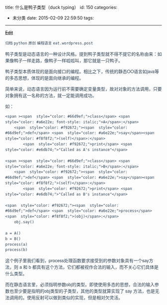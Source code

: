 title: 什么是鸭子类型（duck typing）
id: 150
categories:
  - 未分类
date: 2015-02-09 22:59:50
tags:
---

<del style="position:relative;display:block">[Edit](http://maxiang.info/#/?provider=evernote_int&amp;guid=3df39a6e-21d9-42fa-88b9-8ef10f73771c)</del><div  style="line-height: 1.5; color: #2c3f51; font-family: Helvetica Neue, Arial, Hiragino Sans GB, STHeiti, Microsoft YaHei, WenQuanYi Micro Hei, SimSun, Song, sans-serif;">
                        <div ></div>
                    <div >

`归档` `python` `原创` `编程语言` `eat.wordpress.post` 
</div><div >

鸭子类型是动态语言的一种设计风格。提到鸭子类型就不得不提它的名称由来：如果像鸭子一样走路，像鸭子一样呱呱叫，那它就是一只鸭子。

鸭子类型本质体现的是面向接口的编程。相比之下，传统的静态OO语言如java等的多态思想，体现的是面向继承的编程。

简单来说，动态语言因为运行前不需要确定变量类型，故对对象的方法调用，只要对象拥有这一名称的方法，就一定能调用成功。

如：

</div><div >

    <span ><span  style="color: #66d9ef;">class</span> <span  style="color: #a6e22e; font-style: italic;">A</span>:</span>
        <span  style="color: #f92672;"><span  style="color: #66d9ef;">def</span> <span  style="color: #a6e22e;">say</span><span  style="color: #f8f8f2;">(self)</span>:</span>
            <span  style="color: #f92672;">print</span> <span  style="color: #e6db74;">"Called as A's instance"</span>

    <span ><span  style="color: #66d9ef;">class</span> <span  style="color: #a6e22e; font-style: italic;">B</span>:</span>
        <span  style="color: #f92672;"><span  style="color: #66d9ef;">def</span> <span  style="color: #a6e22e;">say</span><span  style="color: #f8f8f2;">(self)</span>:</span>
            <span  style="color: #f92672;">print</span> <span  style="color: #e6db74;">"Called as B's instance"</span>

    <span  style="color: #f92672;"><span  style="color: #66d9ef;">def</span> <span  style="color: #a6e22e;">process</span><span  style="color: #f8f8f2;">(obj)</span>:</span>
        obj.say()

    a = A()
    b = B()
    process(a)
    process(b)

这个例子里我们看到，process处理函数要求接受到的参数对象具有一个say方法，则 a 和 b 都具有这个方法，它们都被视作合法的输入，而不关心它们具体是什么类型。

而在静态语言里，必须指明参数obj的类型。即使使用多态的思想，合法的输入参数也至少要是指明的obj类型的子类型，其他的类型就算实现了 say 方法，也是无法调用的。使用反射可以做到类似的实现，但是相对欠灵活。
</div><div ></div></div><center style='display:none'>@%28%u5F52%u6863%29%5Bpython%7C%u539F%u521B%7C%u7F16%u7A0B%u8BED%u8A00%7Ceat.wordpress.post%5D%0A%23%23%20%u4EC0%u4E48%u662F%u9E2D%u5B50%u7C7B%u578B%uFF08duck%20typing%uFF09%0A%u9E2D%u5B50%u7C7B%u578B%u662F%u52A8%u6001%u8BED%u8A00%u7684%u4E00%u79CD%u8BBE%u8BA1%u98CE%u683C%u3002%u63D0%u5230%u9E2D%u5B50%u7C7B%u578B%u5C31%u4E0D%u5F97%u4E0D%u63D0%u5B83%u7684%u540D%u79F0%u7531%u6765%uFF1A%u5982%u679C%u50CF%u9E2D%u5B50%u4E00%u6837%u8D70%u8DEF%uFF0C%u50CF%u9E2D%u5B50%u4E00%u6837%u5471%u5471%u53EB%uFF0C%u90A3%u5B83%u5C31%u662F%u4E00%u53EA%u9E2D%u5B50%u3002%0A%0A%u9E2D%u5B50%u7C7B%u578B%u672C%u8D28%u4F53%u73B0%u7684%u662F%u9762%u5411%u63A5%u53E3%u7684%u7F16%u7A0B%u3002%u76F8%u6BD4%u4E4B%u4E0B%uFF0C%u4F20%u7EDF%u7684%u9759%u6001OO%u8BED%u8A00%u5982java%u7B49%u7684%u591A%u6001%u601D%u60F3%uFF0C%u4F53%u73B0%u7684%u662F%u9762%u5411%u7EE7%u627F%u7684%u7F16%u7A0B%u3002%0A%0A%u7B80%u5355%u6765%u8BF4%uFF0C%u52A8%u6001%u8BED%u8A00%u56E0%u4E3A%u8FD0%u884C%u524D%u4E0D%u9700%u8981%u786E%u5B9A%u53D8%u91CF%u7C7B%u578B%uFF0C%u6545%u5BF9%u5BF9%u8C61%u7684%u65B9%u6CD5%u8C03%u7528%uFF0C%u53EA%u8981%u5BF9%u8C61%u62E5%u6709%u8FD9%u4E00%u540D%u79F0%u7684%u65B9%u6CD5%uFF0C%u5C31%u4E00%u5B9A%u80FD%u8C03%u7528%u6210%u529F%u3002%0A%0A%u5982%uFF1A%0A%60%60%60python%0Aclass%20A%3A%0A%09def%20say%28self%29%3A%0A%09%09print%20%22Called%20as%20A%27s%20instance%22%0A%0Aclass%20B%3A%0A%09def%20say%28self%29%3A%0A%09%09print%20%22Called%20as%20B%27s%20instance%22%0A%0Adef%20process%28obj%29%3A%0A%09obj.say%28%29%0A%0Aa%20%3D%20A%28%29%0Ab%20%3D%20B%28%29%0Aprocess%28a%29%0Aprocess%28b%29%0A%0A%60%60%60%0A%u8FD9%u4E2A%u4F8B%u5B50%u91CC%u6211%u4EEC%u770B%u5230%uFF0Cprocess%u5904%u7406%u51FD%u6570%u8981%u6C42%u63A5%u53D7%u5230%u7684%u53C2%u6570%u5BF9%u8C61%u5177%u6709%u4E00%u4E2Asay%u65B9%u6CD5%uFF0C%u5219%20a%20%u548C%20b%20%u90FD%u5177%u6709%u8FD9%u4E2A%u65B9%u6CD5%uFF0C%u5B83%u4EEC%u90FD%u88AB%u89C6%u4F5C%u5408%u6CD5%u7684%u8F93%u5165%uFF0C%u800C%u4E0D%u5173%u5FC3%u5B83%u4EEC%u5177%u4F53%u662F%u4EC0%u4E48%u7C7B%u578B%u3002%0A%0A%u800C%u5728%u9759%u6001%u8BED%u8A00%u91CC%uFF0C%u5FC5%u987B%u6307%u660E%u53C2%u6570obj%u7684%u7C7B%u578B%u3002%u5373%u4F7F%u4F7F%u7528%u591A%u6001%u7684%u601D%u60F3%uFF0C%u5408%u6CD5%u7684%u8F93%u5165%u53C2%u6570%u4E5F%u81F3%u5C11%u8981%u662F%u6307%u660E%u7684obj%u7C7B%u578B%u7684%u5B50%u7C7B%u578B%uFF0C%u5176%u4ED6%u7684%u7C7B%u578B%u5C31%u7B97%u5B9E%u73B0%u4E86%20say%20%u65B9%u6CD5%uFF0C%u4E5F%u662F%u65E0%u6CD5%u8C03%u7528%u7684%u3002%u4F7F%u7528%u53CD%u5C04%u53EF%u4EE5%u505A%u5230%u7C7B%u4F3C%u7684%u5B9E%u73B0%uFF0C%u4F46%u662F%u76F8%u5BF9%u6B20%u7075%u6D3B%u3002</center>